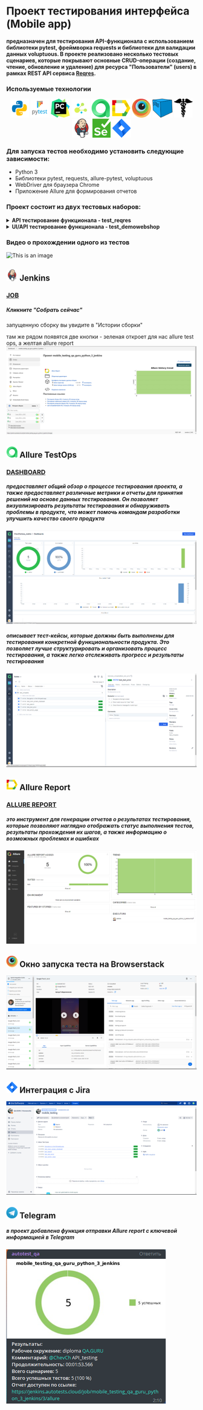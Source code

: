 # Проект тестирования интерфейса (Mobile app)
#### предназначен для тестирования API-функционала с использованием библиотеки pytest, фреймворка requests и библиотеки для валидации данных voluptuous. В проекте реализовано несколько тестовых сценариев, которые покрывают основные CRUD-операции (создание, чтение, обновление и удаление) для ресурса "Пользователи" (users) в рамках REST API сервиса [Reqres](https://reqres.in/).


<!-- Технологии -->

### Используемые технологии
<p  align="center">
<code><img height="50" src="https://github.com/ChevChelioss/ChevChelioss/blob/main/logo/python.png"></code>
<code><img height="50" src="https://github.com/ChevChelioss/ChevChelioss/blob/main/logo/pytest.png"></code>
<code><img height="50" src="https://github.com/ChevChelioss/ChevChelioss/blob/main/logo/pycharm.png"></code>
<code><img height="50" src="https://github.com/ChevChelioss/ChevChelioss/blob/main/logo/selene.png"></code>
<code><img height="50" src="https://github.com/ChevChelioss/ChevChelioss/blob/main/logo/allure_testops.png"></code>
<code><img height="50" src="https://github.com/ChevChelioss/ChevChelioss/blob/main/logo/allure_report.png"></code>
<code><img height="50" src="https://github.com/ChevChelioss/ChevChelioss/blob/main/logo/browserstack.png"></code>
<code><img height="50" src="https://github.com/ChevChelioss/ChevChelioss/blob/main/logo/selenoid.png"></code>
<code><img height="50" src="https://github.com/ChevChelioss/ChevChelioss/blob/main/logo/requests.png"></code>
<code><img height="50" src="https://github.com/ChevChelioss/ChevChelioss/blob/main/logo/jenkins.png"></code>
<code><img height="50" src="https://github.com/ChevChelioss/ChevChelioss/blob/main/logo/selenium.png"></code>
<code><img height="50" src="https://github.com/ChevChelioss/ChevChelioss/blob/main/logo/jira.png"></code>
</p>

### Для запуска тестов необходимо установить следующие зависимости:

- Python 3
- Библиотеки pytest, requests, allure-pytest, voluptuous
- WebDriver для браузера Chrome
- Приложение Allure для формирования отчетов

### Проект состоит из двух тестовых наборов:
<details><summary><b>API тестирование функционала - test_reqres</b></summary>
<ul>
  <li>Тест на проверку успешного создания пользователя</li>
  <li>Тест на проверку успешного обновления данных пользователя</li>
  <li>Тест на проверку успешной регистрации пользователя</li>
  <li>Тест на проверку неудачной регистрации пользователя</li>
  <li>Тест на проверку успешного удаления пользователя</li>
</ul>
</details>

<details><summary><b>UI/API тестирование функционала - test_demowebshop</b></summary>
<ul>
  <li>Тест на успешную авторизацию</li>
  <li>Тест на обновление информации о пользователе</li>
  <li>Тест на добавление товара в корзину и проверку содержимого корзины</li>
  <li>Тест на удаление товара из корзины</li>
  <li>Тест на проверку функциональности поиска товаров</li>
  <li>Тест на успешный выход из аккаунта</li>
</ul>
</details>


### Видео о прохождении одного из тестов
![This is an image](screenshots/video.gif)


<!-- Jenkins -->

## <img height="30" src="https://github.com/ChevChelioss/ChevChelioss/blob/main/logo/jenkins.png"> Jenkins
### [JOB](https://jenkins.autotests.cloud/job/API_testing_qa_guru_python_3_jenkins/)
##### Кликните "Собрать сейчас"
запущенную сборку вы увидите в "Истории сборки" 

там же рядом появятся две кнопки - зеленая откроет для нас allure test ops, а желтая allure report  
![This is an image](screenshots/jenkins_job.PNG)

<!-- Allure TestOps -->

## <img height="30" src="https://github.com/ChevChelioss/ChevChelioss/blob/main/logo/allure_testops.png"> Allure TestOps
### [DASHBOARD](https://allure.autotests.cloud/launch/21112)
##### предоставляет общий обзор о процессе тестирования проекта, а также предоставляет различные метрики и отчеты для принятия решений на основе данных тестирования. Он позволяет визуализировать результаты тестирования и обнаруживать проблемы в продукте, что может помочь командам разработки улучшить качество своего продукта
![This is an image](screenshots/testOps_dashboards.PNG)

##### описывает тест-кейсы, которые должны быть выполнены для тестирования конкретной функциональности продукта. Это позволяет лучше структурировать и организовать процесс тестирования, а также легко отслеживать прогресс и результаты тестирования
![This is an image](screenshots/testOps_test_cases.PNG)

<!-- Allure report -->

## <img height="30" src="https://github.com/ChevChelioss/ChevChelioss/blob/main/logo/allure_report.png"> Allure Report
### [ALLURE REPORT](https://allure.autotests.cloud/launch/21112)
##### это инструмент для генерации отчетов о результатах тестирования, которые позволяют наглядно отображать статус выполнения тестов, результаты прохождения их шагов, а также информацию о возможных проблемах и ошибках
![This is an image](screenshots/allure_report.PNG)

<!-- Browserstack -->

## <img height="30" src="https://github.com/ChevChelioss/ChevChelioss/blob/main/logo/browserstack.png"> Окно запуска теста на Browserstack
![This is an image](screenshots/browserstack.PNG)

<!-- Jira -->

## <img height="30" src="https://github.com/ChevChelioss/ChevChelioss/blob/main/logo/jira.png"> Интеграция с Jira
![This is an image](screenshots/jira.PNG)

<!-- Telegram -->

## <img height="30" src="https://github.com/ChevChelioss/ChevChelioss/blob/main/logo/tg.png"> Telegram
##### в проект добавлена функция отправки Allure report с ключевой информацией в Telegram
![This is an image](screenshots/telegram.PNG)
